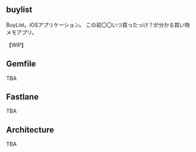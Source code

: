 ## buylist

BuyList。iOSアプリケーション。
この前〇〇いつ買ったっけ？が分かる買い物メモアプリ。

【WIP】

## Gemfile

TBA

## Fastlane

TBA

## Architecture

TBA

